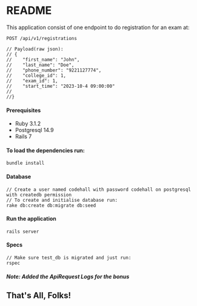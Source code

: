 # README

This application consist of one endpoint to do registration for an exam at:
```
POST /api/v1/registrations

// Payload(raw json):
// {
//    "first_name": "John",
//    "last_name": "Doe",
//    "phone_number": "9221127774",
//    "college_id": 1,
//    "exam_id": 1,
//    "start_time": "2023-10-4 09:00:00"
//
//}
```

#### Prerequisites
* Ruby 3.1.2
* Postgresql 14.9
* Rails 7

#### To load the dependencies run:
```
bundle install
```

#### Database
```
// Create a user named codehall with password codehall on postgresql with createdb permission
// To create and initialise database run:
rake db:create db:migrate db:seed
```

#### Run the application
```
rails server
```

#### Specs
```
// Make sure test_db is migrated and just run:
rspec
```

##### Note: Added the ApiRequest Logs for the bonus

## That's All, Folks!
